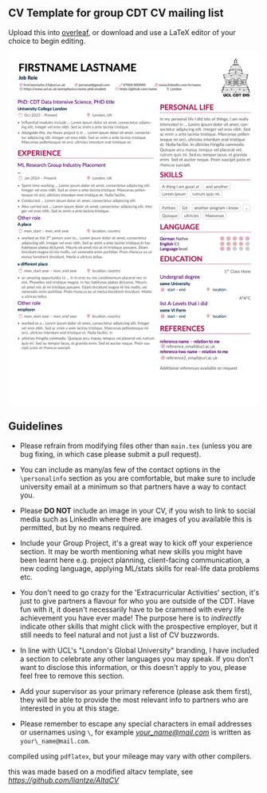 ## CV Template for group CDT CV mailing list

Upload this into [overleaf](https://www.overleaf.com), or download and use a LaTeX editor of your choice to begin editing.

![Preview Compile](./images/preview.png)

## Guidelines
- Please refrain from modifying files other than `main.tex` (unless you are bug fixing, in which case please submit a pull request).

- You can include as many/as few of the contact options in the `\personalinfo` section as you are comfortable, but make sure to include university email at a minimum so that partners have a way to contact you.

- Please **DO NOT** include an image in your CV, if you wish to link to social media such as LinkedIn where there are images of you available this is permitted, but by no means required.

- Include your Group Project, it's a great way to kick off your experience section. It may be worth mentioning what new skills you might have been learnt here e.g. project planning, client-facing communication, a new coding language, applying ML/stats skills for real-life data problems etc.

- You don't need to go crazy for the 'Extracurricular Activities' section, it's just to give partners a flavour for who you are outside of the CDT. Have fun with it, it doesn't necessarily have to be crammed with every life achievement you have ever made! The purpose here is to _indirectly_ indicate other skills that might click with the prospective employer, but it still needs to feel natural and not just a list of CV buzzwords.

- In line with UCL's "London's Global University" branding, I have included a section to celebrate any other languages you may speak. If you don't want to disclose this information, or this doesn't apply to you, please feel free to remove this section.

- Add your supervisor as your primary reference (please ask them first), they will be able to provide the most relevant info to partners who are interested in you at this stage.

- Please remember to escape any special characters in email addresses or usernames using `\`, for example *your_name@mail.com* is written as `your\_name@mail.com`.


 

compiled using `pdflatex`, but your mileage may vary with other compilers.

this was made based on a modified altacv template, see *https://github.com/liantze/AltaCV*
